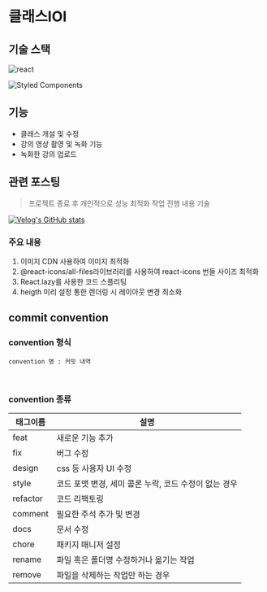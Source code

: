 # 클래스IOI

## 기술 스택

![react](https://img.shields.io/badge/React-20232A?style=flat-square&logo=react&logoColor=61DAFB)

<!--
선택 이유

- 대규모 커뮤니티를 통한 정보 습득에 유리
- JSX 문법을 사용함에 따라, JavaScript에 대한 지식을 바탕으로 접근성이 용이하다 판단
  </br> -->

![Styled Components](https://img.shields.io/badge/styled--components-DB7093?style=flat-square&logo=styled-components&logoColor=white)

<!--
선택 이유

- Javascript를 이용한 동적 스타일링이 가능
- CSS-in-JS 방식을 통해 CSS, SCSS파일을 생성하지 않고도 스타일을 컴포넌트 단위로 관리 가능 -->

## 기능

- 클래스 개설 및 수정
- 강의 영상 촬영 및 녹화 기능
- 녹화한 강의 업로드

## 관련 포스팅

> 프로젝트 종료 후 개인적으로 성능 최적화 작업 진행 내용 기술

[![Velog's GitHub stats](https://velog-readme-stats.vercel.app/api?name=hoon0123&slug=성능-최적화를-위한-노력들-2&color=dark)](https://velog.io/@hoon0123/%EC%84%B1%EB%8A%A5-%EC%B5%9C%EC%A0%81%ED%99%94%EB%A5%BC-%EC%9C%84%ED%95%9C-%EB%85%B8%EB%A0%A5%EB%93%A4-2) </br>

### 주요 내용

1. 이미지 CDN 사용하여 이미지 최적화
2. @react-icons/all-files라이브러리를 사용하여 react-icons 번들 사이즈 최적화
3. React.lazy를 사용한 코드 스플리팅
4. heigth 미리 설정 통한 렌더링 시 레이아웃 변경 최소화

## commit convention

### convention 형식

```
convention 명 : 커밋 내역
```

<br />

### convention 종류

| 태그이름 | 설명                                                  |
| -------- | ----------------------------------------------------- |
| feat     | 새로운 기능 추가                                      |
| fix      | 버그 수정                                             |
| design   | css 등 사용자 UI 수정                                 |
| style    | 코드 포맷 변경, 세미 콜론 누락, 코드 수정이 없는 경우 |
| refactor | 코드 리팩토링                                         |
| comment  | 필요한 주석 추가 및 변경                              |
| docs     | 문서 수정                                             |
| chore    | 패키지 매니저 설정                                    |
| rename   | 파일 혹은 폴더명 수정하거나 옮기는 작업               |
| remove   | 파일을 삭제하는 작업만 하는 경우                      |
